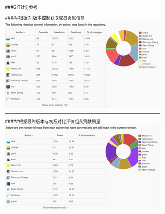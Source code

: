 ###GIT计分参考

#####根据Git版本控制获取成员贡献信息
 <br>
 ![](assests/09.png)
 <br>

-----
#####根据最终版本与初版对比评价组员贡献质量 
 ![](assests/10.png)

 
